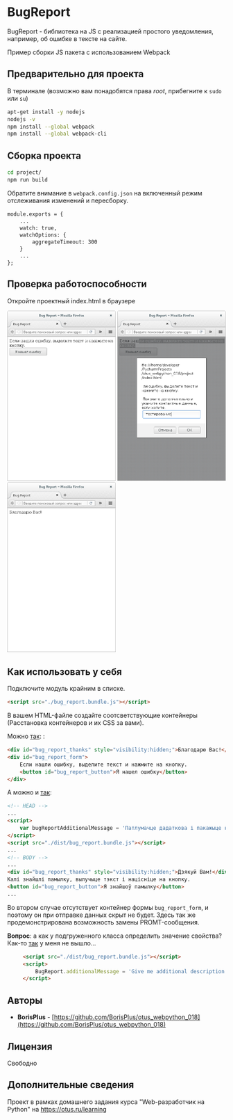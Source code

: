 # BugReport 

BugReport - библиотека на JS с реализацией простого уведомления, например, об ошибке в тексте
на сайте.

Пример сборки JS пакета с использованием Webpack

## Предварительно для проекта

В терминале (возможно вам понадобятся права _root_, прибегните к `sudo` или `su`)

```bash
apt-get install -y nodejs
nodejs -v
npm install --global webpack
npm install --global webpack-cli
```

## Сборка проекта


```bash
cd project/
npm run build
```
Обратите внимание в `webpack.config.json` на включенный режим отслеживания изменений и пересборку.
```
module.exports = {
    ...
    watch: true,
    watchOptions: {
        aggregateTimeout: 300
    }
    ...
};
```

## Проверка работоспособности

Откройте проектный index.html в браузере

<img src='README.files/img/screenshots/bug_report_hello.png' title='bug_report_hello'
    width='250'>
<img src='README.files/img/screenshots/bug_report_promt.png' title='bug_report_promt'
    width='250'>
<img src='README.files/img/screenshots/bug_report_thanks.png' title='bug_report_thanks'
    width='250'>
    
## Как использовать у себя

Подключите модуль крайним в списке.

```html
<script src="./bug_report.bundle.js"></script>
```

В вашем HTML-файле создайте соотсветствующие контейнеры (Расстановка контейнеров и их CSS за вами).

Можно [так]("https://raw.githubusercontent.com/BorisPlus/otus_webpython_018/project/index.html"):
:

```html
<div id="bug_report_thanks" style="visibility:hidden;">Благодарю Вас!</div>
<div id="bug_report_form">
    Если нашли ошибку, выделите текст и нажмите на кнопку.
    <button id="bug_report_button">Я нашел ошибку</button>
</div>
```

А можно и [так]("https://raw.githubusercontent.com/BorisPlus/otus_webpython_018/project/example_2.html"):

```html
<!-- HEAD --> 
...
<script>
    var bugReportAdditionalMessage = 'Патлумачце дадаткова і пакажыце кантактныя дадзеныя, калі хочаце.';
</script>
<script src="./dist/bug_report.bundle.js"></script>
...
<!-- BODY --> 
...
<div id="bug_report_thanks" style="visibility:hidden;">Дзякуй Вам!</div>
Калі знайшлі памылку, вылучыце тэкст і націсніце на кнопку.
<button id="bug_report_button">Я знайшоў памылку</button>
...
```

Во втором случае отсутствует контейнер формы `bug_report_form`, и поэтому он при отправке данных скрыт не будет.
Здесь так же продемонстрирована возможность замены PROMT-сообщения.

**Вопрос**: а как у подгруженного класса определить значение свойства? Как-то [так]("https://raw.githubusercontent.com/BorisPlus/otus_webpython_018/project/example_3.html") у меня не вышло...

   ```html
        <script src="./dist/bug_report.bundle.js"></script>
        <script>
            BugReport.additionalMessage = 'Give me additional description.';
        </script>
   ```

## Авторы

* **BorisPlus** - [https://github.com/BorisPlus/otus_webpython_018](https://github.com/BorisPlus/otus_webpython_018)

## Лицензия

Свободно

## Дополнительные сведения

Проект в рамках домашнего задания курса "Web-разработчик на Python" на https://otus.ru/learning
